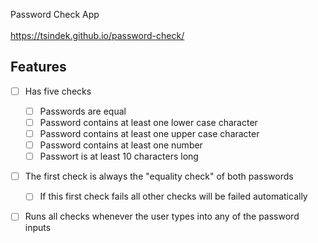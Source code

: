 Password Check App<br><br>
https://tsindek.github.io/password-check/

## Features

- [ ] Has five checks
  - [ ] Passwords are equal
  - [ ] Password contains at least one lower case character
  - [ ] Password contains at least one upper case character
  - [ ] Password contains at least one number
  - [ ] Passwort is at least 10 characters long
- [ ] The first check is always the "equality check" of both passwords
  - [ ] If this first check fails all other checks will be failed automatically
- [ ] Runs all checks whenever the user types into any of the password inputs

